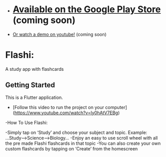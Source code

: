 - # [Available on the Google Play Store](https://play.google.com/store) (coming soon)
- [Or watch a demo on youtube!](https://www.youtube.com/) (coming soon)

# Flashi:

A study app with flashcards

## Getting Started

This is a Flutter application.

- [Follow this video to run the project on your computer] (https://www.youtube.com/watch?v=ly0hAtV7EBg)

-How To Use Flashi:

-Simply tap on ‘Study’ and choose your subject and topic. Example: ...Study-->Science-->Biology…
-Enjoy an easy to use scroll wheel with all the pre made Flashi flashcards in that topic
-You can also create your own custom flashcards by tapping on ‘Create’ from the homescreen

